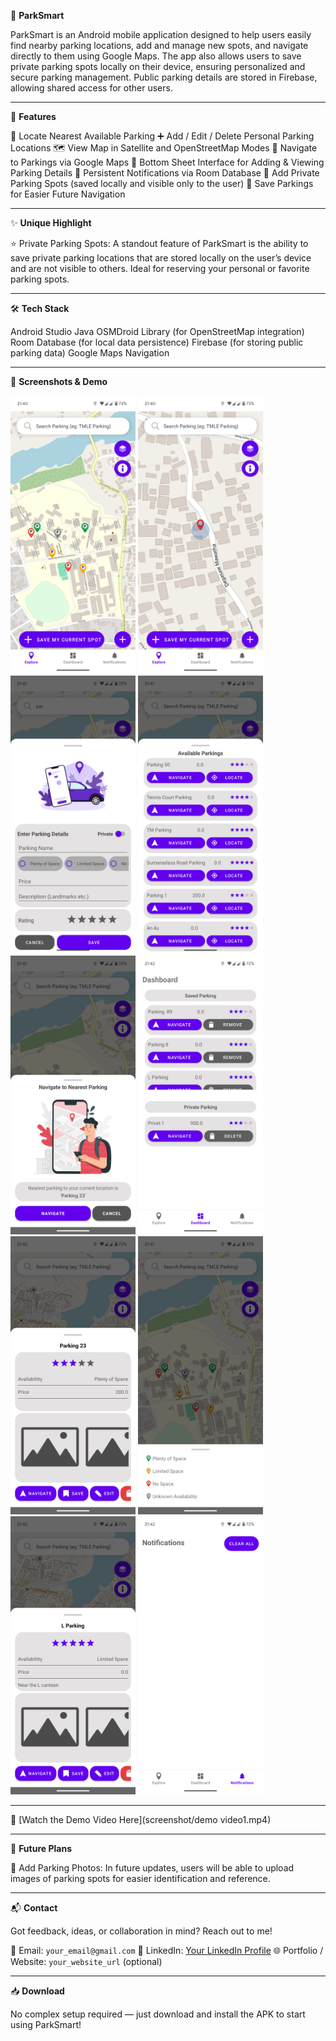 🚗 **ParkSmart**

ParkSmart is an Android mobile application designed to help users easily find nearby parking locations, add and manage new spots, and navigate directly to them using Google Maps. The app also allows users to save private parking spots locally on their device, ensuring personalized and secure parking management. Public parking details are stored in Firebase, allowing shared access for other users.

---

📱 **Features**

📍 Locate Nearest Available Parking
➕ Add / Edit / Delete Personal Parking Locations
🗺️ View Map in Satellite and OpenStreetMap Modes
🧭 Navigate to Parkings via Google Maps
📝 Bottom Sheet Interface for Adding & Viewing Parking Details
🔔 Persistent Notifications via Room Database
🔐 Add Private Parking Spots (saved locally and visible only to the user)
📌 Save Parkings for Easier Future Navigation

---

✨ **Unique Highlight**

⭐ Private Parking Spots:
A standout feature of ParkSmart is the ability to save private parking locations that are stored locally on the user’s device and are not visible to others. Ideal for reserving your personal or favorite parking spots.

---

🛠️ **Tech Stack**

 Android Studio
 Java
 OSMDroid Library (for OpenStreetMap integration)
 Room Database (for local data persistence)
 Firebase (for storing public parking data)
 Google Maps Navigation

---

📸 **Screenshots & Demo**

<p float="left">
  <img src="screenshots/parking pins.png" width="200"/>
  <img src="screenshots/user location.png" width="200"/>
  <img src="screenshots/add new parking.png" width="200"/>
  <img src="screenshots/all parking.png" width="200"/>
  <img src="screenshots/navigate to nearest.png" width="200"/>
  <img src="screenshots/privet and saved parking.png" width="200"/>
  <img src="screenshots/parking info.png" width="200"/>
  <img src="screenshots/parking pin description.png" width="200"/>
  <img src="screenshots/parking info 2.png" width="200"/>
  <img src="screenshots/notification tab.png" width="200"/>
</p>


---

🎥 [Watch the Demo Video Here](screenshot/demo video1.mp4)

---

🚀 **Future Plans**

 📸 Add Parking Photos:
  In future updates, users will be able to upload images of parking spots for easier identification and reference.

---

📬 **Contact**

Got feedback, ideas, or collaboration in mind? Reach out to me!

 📧 Email: `your_email@gmail.com`
 💼 LinkedIn: [Your LinkedIn Profile](your_linkedin_url)
 🌐 Portfolio / Website: `your_website_url` (optional)

---

📥 **Download**

No complex setup required — just download and install the APK to start using ParkSmart!
